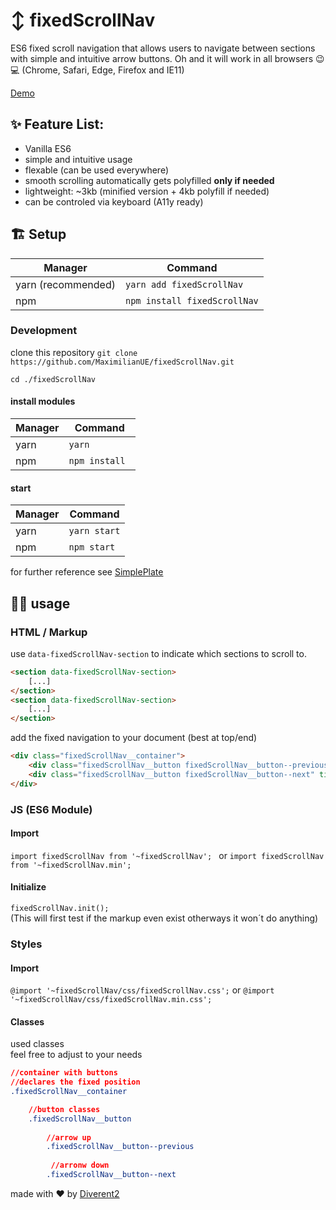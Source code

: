 # ↕️ fixedScrollNav
ES6 fixed scroll navigation that allows users to navigate between sections with simple and intuitive arrow buttons.
Oh and it will work in all browsers 😉💻
(Chrome, Safari, Edge, Firefox and IE11)

[Demo](https://maximilianue.github.io/fixedScrollNav/)

## ✨ Feature List:
* Vanilla ES6
* simple and intuitive usage
* flexable (can be used everywhere)
* smooth scrolling automatically gets polyfilled **only if needed**
* lightweight: ~3kb (minified version + 4kb polyfill if needed)
* can be controled via keyboard (A11y ready)

## 🏗️ Setup

Manager | Command
--- | ---
yarn (recommended) | `yarn add fixedScrollNav`
npm | `npm install fixedScrollNav`

### Development

clone this repository `git clone https://github.com/MaximilianUE/fixedScrollNav.git`

`cd ./fixedScrollNav`

#### install modules 

Manager | Command
--- | ---
yarn | `yarn`
npm | `npm install `

#### start

Manager | Command
--- | ---
yarn | `yarn start`
npm | `npm start`


for further reference see [SimplePlate](https://github.com/MaximilianUE/SimplePlate)

## 👩‍💻 usage

### HTML / Markup
use `data-fixedScrollNav-section` to indicate which sections to scroll to.

```html
<section data-fixedScrollNav-section>
	[...]
</section>
<section data-fixedScrollNav-section>
	[...]
</section>
```

add the fixed navigation to your document (best at top/end)
```html
<div class="fixedScrollNav__container">
	<div class="fixedScrollNav__button fixedScrollNav__button--previous" title="go to previous section"></div>
	<div class="fixedScrollNav__button fixedScrollNav__button--next" title="go to next section"></div>
</div>
```

### JS (ES6 Module)

#### Import 
`import fixedScrollNav from '~fixedScrollNav';
`
or 
`import fixedScrollNav from '~fixedScrollNav.min';
`
#### Initialize   
`fixedScrollNav.init();`  
(This will first test if the markup even exist otherways it won´t do anything)  

### Styles

#### Import 
`
@import '~fixedScrollNav/css/fixedScrollNav.css';
`
or
`
@import '~fixedScrollNav/css/fixedScrollNav.min.css';
`

#### Classes
used classes  
feel free to adjust to your needs

```css
//container with buttons
//declares the fixed position
.fixedScrollNav__container 

	//button classes
	.fixedScrollNav__button
	
	 	//arrow up
		.fixedScrollNav__button--previous
		
		 //arronw down
		.fixedScrollNav__button--next
```


made with ♥️ by [Diverent2](https://twitter.com/diverent2)
